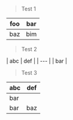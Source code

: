 > Test 1

| foo | bar |
| --- | --- |
| baz | bim |

> Test 2

| abc | def |
| --- |
| bar |

> Test 3

| abc | def |
| --- | --- |
| bar |
| bar | baz | boo |
